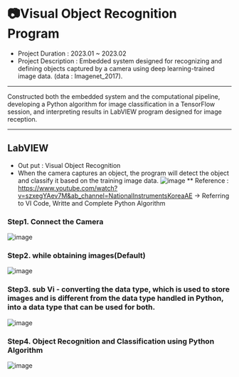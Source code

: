 # 📷Visual Object Recognition Program

- Project Duration : 2023.01 ~ 2023.02
- Project Description : Embedded system designed for recognizing and defining objects captured by a camera using deep learning-trained image data. (data : Imagenet_2017).

---
Constructed both the embedded system and the computational pipeline, developing a Python algorithm for image classification in a TensorFlow session, and interpreting results in LabVIEW program designed for image reception.

---
## LabVIEW
- Out put : Visual Object Recognition
- When the camera captures an object, the program will detect the object and classify it based on the training image data.
![image](https://github.com/yelangsung/Visual-Object-Recognition-Program/assets/113841190/76a82dc4-9b0c-469e-98b1-75eb42a5ab03)
** Reference : https://www.youtube.com/watch?v=szxegYAev7M&ab_channel=NationalInstrumentsKoreaAE
-> Referring to VI Code, Writte and Complete Python Algorithm

### Step1. Connect the Camera
![image](https://github.com/yelangsung/Visual-Object-Recognition-Program/assets/113841190/fe7017a5-3448-472a-87bb-cae2f2a0796b)

### Step2. while obtaining images(Default)
![image](https://github.com/yelangsung/Visual-Object-Recognition-Program/assets/113841190/ecb4f1ff-6997-4873-bafd-0a3c16ea9aad)

### Step3. sub Vi - converting the data type, which is used to store images and is different from the data type handled in Python, into a data type that can be used for both.
![image](https://github.com/yelangsung/Visual-Object-Recognition-Program/assets/113841190/9202b370-9efa-4ca2-b6a5-da78b03fd32e)

### Step4. Object Recognition and Classification using Python Algorithm
![image](https://github.com/yelangsung/Visual-Object-Recognition-Program/assets/113841190/769075a1-8839-4e03-a887-6a3858d18aef)
